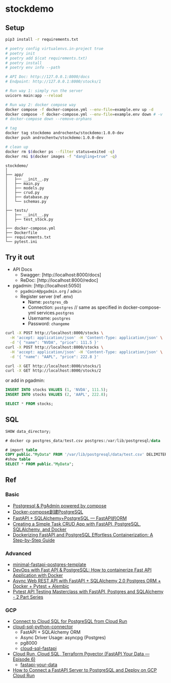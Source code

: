 # stockdemo

## Setup

```sh
pip3 install -r requirements.txt

# poetry config virtualenvs.in-project true
# poetry init 
# poetry add $(cat requirements.txt)
# poetry install
# poetry env info --path
```

```sh
# API Doc: http://127.0.0.1:8000/docs
# Endpoint: http://127.0.0.1:8000/stocks/1

# Run way 1: simply run the server
uvicorn main:app --reload

# Run way 2: docker compose way
docker compose -f docker-compose.yml --env-file=example.env up -d
docker compose -f docker-compose.yml --env-file=example.env down # -v
# docker-compose down --remove-orphans

# tag
docker tag stockdemo androchentw/stockdemo:1.0.0-dev
docker push androchentw/stockdemo:1.0.0-dev

# clean up
docker rm $(docker ps --filter status=exited -q)
docker rmi $(docker images -f "dangling=true" -q)
```

```text
stockdemo/
│
├── app/
│   ├── __init__.py
│   ├── main.py
│   ├── models.py
│   ├── crud.py
│   ├── database.py
│   └── schemas.py
│
├── tests/
│   ├── __init__.py
│   ├── test_stock.py
│
├── docker-compose.yml
├── Dockerfile
├── requirements.txt
└── pytest.ini
```

## Try it out

* API Docs
  * Swagger: [http://localhost:8000/docs]
  * ReDoc: [http://localhost:8000/redoc]
* pgadmin: [http://localhost:5050]
  * `pgadmin4@pgadmin.org` / `admin`
  * Register server (ref .env)
    * Name: `postgres_db`
    * Connection: `postgres`    // same as specified in docker-compose-yml services.`postgres`
    * Username: `postgres`
    * Password: `changeme`

```sh
curl -X POST http://localhost:8000/stocks \
  -H 'accept: application/json' -H 'Content-Type: application/json' \
  -d '{ "name": "NVDA", "price": 111.5 }'
curl -X POST http://localhost:8000/stocks \
  -H 'accept: application/json' -H 'Content-Type: application/json' \
  -d '{ "name": "AAPL", "price": 222.8 }'

curl -X GET http://localhost:8000/stocks/1
curl -X GET http://localhost:8000/stocks/2
```

or add in pgadmin:

```sql
INSERT INTO stocks VALUES (1, 'NVDA', 111.5);
INSERT INTO stocks VALUES (2, 'AAPL', 222.8);

SELECT * FROM stocks;
```

## SQL

```sql
SHOW data_directory;

# docker cp postgres_data/test.csv postgres:/var/lib/postgresql/data

# import table 
COPY public."MyData" FROM '/var/lib/postgresql/data/test.csv' DELIMITER ',' CSV HEADER;  
#show table 
SELECT * FROM public."MyData";
```

## Ref

### Basic

* [Postgresql & PgAdmin powered by compose](https://github.com/khezen/compose-postgres)
* [Docker-compose創建PostgreSQL](https://cde566.medium.com/docker-compose%E5%89%B5%E5%BB%BApostgresql-7f3f9519fa20)
* [FastAPI + SQLAlchemy+PostgreSQL — FastAPI的ORM](https://medium.com/@King610160/fastapi-sqlalchemy-postgresql-fastapi%E7%9A%84orm-00818bc63106)
* [Creating a Simple Task CRUD App with FastAPI, PostgreSQL, SQLAlchemy, and Docker](https://plainenglish.io/blog/creating-a-simple-task-crud-app-with-fastapi-postgresql-sqlalchemy-and-docker)
* [Dockerizing FastAPI and PostgreSQL Effortless Containerization: A Step-by-Step Guide](https://medium.com/@kevinkoech265/dockerizing-fastapi-and-postgresql-effortless-containerization-a-step-by-step-guide-68b962c3e7eb)

### Advanced

* [minimal-fastapi-postgres-template](https://github.com/androchentw/minimal-fastapi-postgres-template)
* [DevOps with Fast API & PostgreSQL: How to containerize Fast API Application with Docker](https://dev.to/mbuthi/devops-with-fast-api-postgresql-how-to-containerize-fast-api-application-with-docker-1jdb)
* [Async Web REST API with FastAPI + SQLAlchemy 2.0 Postgres ORM + Docker + Pytest + Alembic](https://github.com/reinhud/async-fastapi-postgres-template)
* [Pytest API Testing Masterclass with FastAPI, Postgres and SQLAlchemy - 2 Part Series](https://github.com/Pytest-with-Eric/api-testing-masterclass)

### GCP

* [Connect to Cloud SQL for PostgreSQL from Cloud Run](https://cloud.google.com/sql/docs/postgres/connect-instance-cloud-run)
* [cloud-sql-python-connector](https://github.com/GoogleCloudPlatform/cloud-sql-python-connector)
  * FastAPI + SQLAlchemy ORM
  * Async Driver Usage: asyncpg (Postgres)
  * pg8000
  * [cloud-sql-fastapi](https://github.com/jackwotherspoon/cloud-sql-fastapi/tree/main)
* [Cloud Run, Cloud SQL, Terraform Pgvector (FastAPI Your Data — Episode 6)](https://medium.com/@saverio3107/connecting-cloud-run-with-cloud-sql-using-terraform-fastapi-your-data-episode-6-8673812e3941)
  * [fastapi-your-data](https://github.com/androchentw/fastapi-your-data)
* [How to Connect a FastAPI Server to PostgreSQL and Deploy on GCP Cloud Run](https://glenn-viroux.medium.com/how-to-connect-a-fastapi-server-to-postgresql-and-deploy-on-gcp-cloud-run-4950af0e2e44)
